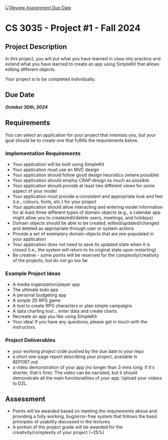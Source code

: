 [![Review Assignment Due Date](https://classroom.github.com/assets/deadline-readme-button-22041afd0340ce965d47ae6ef1cefeee28c7c493a6346c4f15d667ab976d596c.svg)](https://classroom.github.com/a/A0nk-pdq)
# CS 3035 - Project #1 - Fall 2024

## Project Description
In this project, you will put what you have learned in class into practice and extend what you have learned to create an app using SimpleKit that allows editing different objects.

Your project is to be completed individually.

## Due Date
***October 30th, 2024***

## Requirements

You can select an application  for your project that interests you, but your goal should be to create one that fulfills the requirements below.

### Implementation Requirements

- Your application will be built using SimpleKit
- Your application must use an MVC design
- Your application should follow good design heuristics (where possible)
- Your application should employ CRAP design as much as possible
- Your application should provide at least two different views for some aspect of your model
- Your application must provide a consistent and appropriate look and feel (i.e., colours, fonts, etc.) for your project
- Your application should allow interacting and entering model information for at least three different types of domain objects (e.g., a calendar app might allow you to create/edit/delete users, meetings, and holidays)
- Domain objects should be able to be created, edited/updated/changed and deleted as appropriate through user or system actions
- Provide a set of exemplary domain objects that are pre-populated in your application
- Your application does not need to save its updated state when it is closed (i.e., the system will return to its original state upon restarting)
- Be creative - some points will be reserved for the complexity/creativity of the projects, but do not go too far

### Example Project Ideas

- A media organization/player app
- The ultimate todo app
- A personal budgeting app
- A simple 2D RPG game
- A tool to create RPG characters or plan simple campaigns
- A data charting tool... enter data and create charts
- Recreate an app you like using SimpleKit
- Your idea! If you have any questions, please get in touch with the instructors.

### Project Deliverables

- your working project code pushed by the due date to your repo
- a short one-page report describing your project, available in REPORT.md
- a video demonstration of your app (no longer than 3 mins long; if it's shorter, that's fine). The video can be narrated, but it should demonstrate all the main functionalities of your app. Upload your videos to D2L.


## Assessment

- Points will be awarded based on meeting the requirements above and providing a fully working, bug/error-free system that follows the basic principles of usability discussed in the lectures.
- A  portion of the project grade will be awarded for the creativity/complexity of your project (~25%) 
